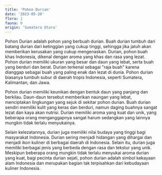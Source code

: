 ```yaml
---
title: 'Pohon Durian'
date: '2023-05-20'
flora: 1
fauna: 0
origin: 'Sumatera Utara'
---
```


Pohon Durian adalah pohon yang berbuah durian. Buah durian tumbuh dari batang durian dari ketinggian yang cukup tinggi,
sehingga jika jatuh akan memberikan kerusakan yang cukup mengenaskan. Durian, pohon buah khas Indonesia, dikenal dengan aroma yang khas dan rasa yang lezat. Pohon durian memiliki ukuran yang besar dan daun yang lebat, serta buah yang berduri dan berat. Durian terkenal sebagai "raja buah" karena dianggap sebagai buah yang paling enak dan lezat di dunia. Pohon durian biasanya tumbuh subur di daerah tropis Indonesia, seperti Sumatera, Kalimantan, dan Jawa.

Pohon durian memiliki keunikan dengan bentuk daun yang panjang dan berkilau. Daun-daun tersebut memberikan naungan yang lebat, menciptakan lingkungan yang sejuk di sekitar pohon durian. Buah durian sendiri memiliki kulit yang keras dan berduri, namun daging buahnya sangat lezat dan kaya akan nutrisi. Durian memiliki aroma yang kuat dan unik, yang beberapa orang menganggapnya sangat harum sedangkan yang lainnya mungkin tidak terlalu menyukainya.

Selain kelezatannya, durian juga memiliki nilai budaya yang tinggi bagi masyarakat Indonesia. Durian sering menjadi hidangan yang dihargai dan menjadi ikon kuliner di berbagai daerah di Indonesia. Selain itu, durian juga memiliki berbagai jenis yang berbeda dengan rasa dan tekstur yang unik. Meskipun beberapa orang mungkin tidak terlalu menyukai aroma durian yang kuat, bagi pecinta durian sejati, pohon durian adalah simbol kekayaan alam Indonesia dan merupakan bagian tak terpisahkan dari kebudayaan kuliner Indonesia.
